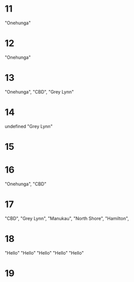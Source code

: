 # 11
"Onehunga"

# 12
"Onehunga"

# 13
"Onehunga", "CBD", "Grey Lynn"

# 14
undefined
"Grey Lynn"

# 15

# 16
"Onehunga", "CBD"

# 17
 "CBD",
  "Grey Lynn",
  "Manukau",
  "North Shore",
  "Hamilton",

  # 18
  "Hello"
  "Hello"
  "Hello"
  "Hello"
  "Hello"

  # 19
